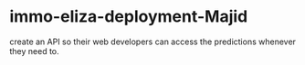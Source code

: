 # immo-eliza-deployment-Majid
create an API so their web developers can access the predictions whenever they need to. 
